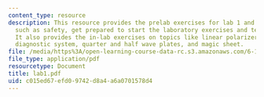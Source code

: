 ```yaml
---
content_type: resource
description: This resource provides the prelab exercises for lab 1 and contains topics
  such as safety, get prepared to start the laboratory exercises and telescope design.
  It also provides the in-lab exercises on topics like linear polarizer, two-polarizer
  diagnostic system, quarter and half wave plates, and magic sheet.
file: /media/https%3A/open-learning-course-data-rc.s3.amazonaws.com/6-161-modern-optics-project-laboratory-fall-2005/c015ed67efd09742d8a4a6a0701578d4_lab1.pdf
file_type: application/pdf
resourcetype: Document
title: lab1.pdf
uid: c015ed67-efd0-9742-d8a4-a6a0701578d4
---
```

